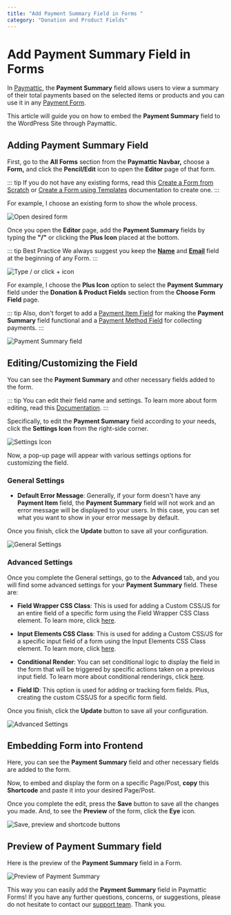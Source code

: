 ```yaml
---
title: "Add Payment Summary Field in Forms "
category: "Donation and Product Fields"
---
```

# Add Payment Summary Field in Forms 

In [Paymattic](https://paymattic.com/), the **Payment Summary** field allows users to view a summary of their total payments based on the selected items or products and you can use it in any [Payment Form](/form-editor/how-to-create-your-first-payment-form-in-a-minute-and-accept-payments-with-paymattic).

This article will guide you on how to embed the **Payment Summary** field to the WordPress Site through Paymattic.  

## Adding Payment Summary Field


First, go to the **All Forms** section from the **Paymattic Navbar,** choose a **Form,** and click the **Pencil/Edit** icon to open the **Editor** page of that form.

::: tip
If you do not have any existing forms, read this [Create a Form from Scratch](/form-editor/how-to-create-a-form-from-scratch-with-paymattic) or [Create a Form using Templates](/form-editor/simple-form-templates) documentation to create one.
:::

For example, I choose an existing form to show the whole process.

![Open desired form](/images/donation-and-product-fields/add-payment-summary-field-in-forms/1.-Open-desired-form-scaled.webp)

Once you open the **Editor** page, add the **Payment Summary** fields by typing the **"/"** or clicking the **Plus Icon** placed at the bottom.

::: tip Best Practice
We always suggest you keep the [**Name**](/general-input-fields/how-to-use-general-form-input-fields-in-wordpress-with-paymattic.md#_1-name-field) and [**Email**](/general-input-fields/how-to-use-general-form-input-fields-in-wordpress-with-paymattic.md#_2-email-field) field at the beginning of any Form.
:::

![Type / or click + icon](/images/donation-and-product-fields/add-payment-summary-field-in-forms/2.-Type-or-click-icon.webp)

For example, I choose the **Plus Icon** option to select the **Payment Summary** field under the **Donation & Product Fields** section from the **Choose Form Field** page.

::: tip
Also, don't forget to add a [Payment Item Field](/donation-and-product-fields/how-to-add-payment-item-fields-in-wordpress-with-paymattic) for making the **Payment Summary** field functional and a [Payment Method Field](/general-input-fields/how-to-use-the-payment-method-fields-section) for collecting payments.
:::

![Payment Summary field](/images/donation-and-product-fields/add-payment-summary-field-in-forms/3.-Payment-Summary-field.webp)

## Editing/Customizing the Field

You can see the **Payment Summary** and other necessary fields added to the form.

::: tip
You can edit their field name and settings. To learn more about form editing, read this [Documentation](/form-editor/how-to-edit-forms-in-wordpress-with-paymattic).
:::

Specifically, to edit the **Payment Summary** field according to your needs, click the **Settings Icon** from the right-side corner.

![Settings Icon](/images/donation-and-product-fields/add-payment-summary-field-in-forms/4.-Settings-Icon.webp)

Now, a pop-up page will appear with various settings options for customizing the field. 

### General Settings 


- **Default Error Message**: Generally, if your form doesn't have any **Payment Item** field, the **Payment Summary** field will not work and an error message will be displayed to your users. In this case, you can set what you want to show in your error message by default.

Once you finish, click the **Update** button to save all your configuration. 

![General Settings](/images/donation-and-product-fields/add-payment-summary-field-in-forms/5.-General-Settings.webp)

### Advanced Settings 

Once you complete the General settings, go to the **Advanced** tab, and you will find some advanced settings for your **Payment Summary** field. These are:

- **Field Wrapper CSS Class**: This is used for adding a Custom CSS/JS for an entire field of a specific form using the Field Wrapper CSS Class element. To learn more, click [here](/form-settings/how-to-create-custom-css-js-in-wordpress-with-paymattic).

- **Input Elements CSS Class**: This is used for adding a Custom CSS/JS for a specific input field of a form using the Input Elements CSS Class element. To learn more, click [here](/form-settings/how-to-create-custom-css-js-in-wordpress-with-paymattic).

- **Conditional Render**: You can set conditional logic to display the field in the form that will be triggered by specific actions taken on a previous input field. To learn more about conditional renderings, click [here](/form-editor/how-to-use-conditional-logic-in-form-fields-with-paymattic).

- **Field ID**: This option is used for adding or tracking form fields. Plus, creating the custom CSS/JS for a specific form field.

Once you finish, click the **Update** button to save all your configuration. 

![Advanced Settings](/images/donation-and-product-fields/add-payment-summary-field-in-forms/6.-Advanced-Settings.webp)

## Embedding Form into Frontend

Here, you can see the **Payment Summary** field and other necessary fields are added to the form.

Now, to embed and display the form on a specific Page/Post, **copy** this **Shortcode** and paste it into your desired Page/Post.

Once you complete the edit, press the **Save** button to save all the changes you made.
And, to see the **Preview** of the form, click the **Eye** icon.

![Save, preview and shortcode buttons](/images/donation-and-product-fields/add-payment-summary-field-in-forms/7.-Save-preview-and-shortcode-buttons.webp)

## Preview of Payment Summary field

Here is the preview of the **Payment Summary** field in a Form.

![Preview of Payment Summary](/images/donation-and-product-fields/add-payment-summary-field-in-forms/8.-Preview-of-Payment-Summary.webp)

This way you can easily add the **Payment Summary** field in Paymattic Forms!
If you have any further questions, concerns, or suggestions, please do not hesitate to contact our [support team](https://wpmanageninja.com/support-tickets/). Thank you.